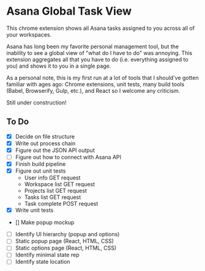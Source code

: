 # Asana Global Task View

This chrome extension shows all Asana tasks assigned to you across all of your workspaces. 

Asana has long been my favorite personal management tool, but the inability to see a global view of "what do I have to do" was annoying. This extension aggregates all that you have to do (i.e. everything assigned to you) and shows it to you in a single page.

As a personal note, this is my first run at a lot of tools that I should've gotten familiar with ages ago:  Chrome extensions, unit tests, many build tools (Babel, Browserify, Gulp, etc.), and React so I welcome any criticism. 

Still under construction!

## To Do

- [x] Decide on file structure
- [x] Write out process chain
- [x] Figure out the JSON API output
- [ ] Figure out how to connect with Asana API
- [x] Finish build pipeline
- [x] Figure out unit tests
   - User info GET request
   - Workspace list GET request
   - Projects list GET request
   - Tasks list GET request
   - Task complete POST request
- [x] Write unit tests
- [] Make popup mockup
- [ ] Identify UI hierarchy (popup and options)
- [ ] Static popup page (React, HTML, CSS)
- [ ] Static options page (React, HTML, CSS)
- [ ] Identify minimal state rep
- [ ] Identify state location
